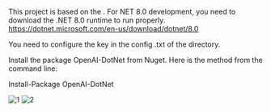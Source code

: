 This project is based on the . For NET 8.0 development, you need to download the .NET 8.0 runtime to run properly.
https://dotnet.microsoft.com/en-us/download/dotnet/8.0

You need to configure the key in the config .txt of the directory.

Install the package OpenAI-DotNet from Nuget. Here is the method from the command line:

Install-Package OpenAI-DotNet



![1](https://user-images.githubusercontent.com/107453273/229271882-a4ce1991-69cd-4e95-ab7c-06b76f691924.png)
![2](https://user-images.githubusercontent.com/107453273/229271887-432ddd02-5f88-463b-9721-8bdf3a357c8a.png)
